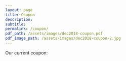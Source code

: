 ```yaml
---
layout: page
title: Coupon
description:
subtitle:
permalink: /coupon/
pdf_path: /assets/images/dec2018-coupon.pdf
pdf_image_path: /assets/images/dec2018-coupon-2.jpg
---
```


Our current coupon:
